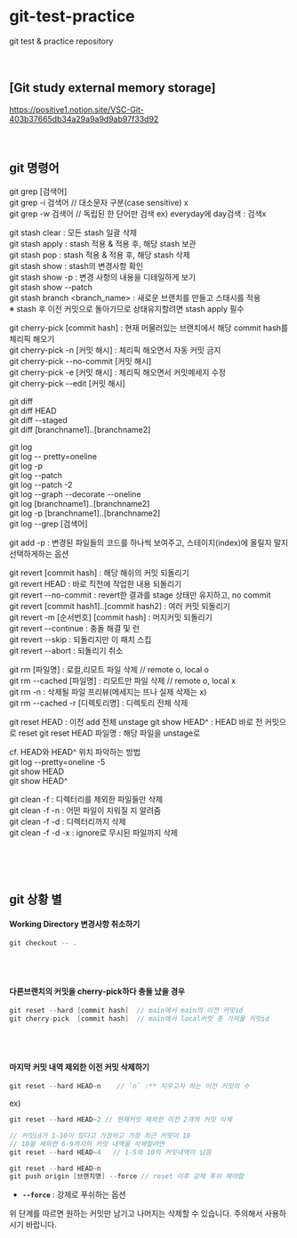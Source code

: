 # git-test-practice
git test &amp; practice repository <br><br><br>



## [Git study external memory storage]   
https://positive1.notion.site/VSC-Git-403b37665db34a29a9a9d9ab97f33d92 <br><br><br>



## git 명령어   

git grep [검색어]    
git grep -i 검색어 // 대소문자 구분(case sensitive) x    
git grep -w 검색어 // 독립된 한 단어만 검색 ex) everyday에 day검색 : 검색x    


git stash clear    :  모든 stash 일괄 삭제   
git stash apply    : stash 적용 & 적용 후, 해당 stash 보관  
git stash pop      : stash 적용 & 적용 후, 해당 stash 삭제  
git stash show     : stash의 변경사항 확인  
git stash show -p  : 변경 사항의 내용을 디테일하게 보기  
git stash show --patch  
git stash branch <branch_name>  : 새로운 브랜치를 만들고 스태시를 적용  
    ※ stash 후 이전 커밋으로 돌아가므로 상태유지할려면 stash apply 필수


git cherry-pick [commit hash] : 현재 머물러있는 브랜치에서 해당 commit hash를 체리픽 해오기   
git cherry-pick -n [커밋 해시]  : 체리픽 해오면서 자동 커밋 금지  
git cherry-pick --no-commit [커밋 해시]  
git cherry-pick -e [커밋 해시]  : 체리픽 해오면서 커밋메세지 수정    
git cherry-pick --edit [커밋 해시]  

git diff   
git diff HEAD   
git diff --staged   
git diff [branchname1]..[branchname2]   

git log   
git log -- pretty=oneline   
git log -p   
git log --patch   
git log --patch -2   
git log --graph --decorate --oneline   
git log [branchname1]..[branchname2]    
git log -p [branchname1]..[branchname2]    
git log --grep [검색어]  
 
git add -p : 변경된 파일들의 코드를 하나씩 보여주고, 스테이지(index)에 올릴지 말지 선택하게하는 옵션   


git revert [commit hash] : 해당 해쉬의 커밋 되돌리기   
git revert HEAD : 바로 직전에 작업한 내용 되돌리기   
git revert --no-commit : revert한 결과를 stage 상태만 유지하고, no commit    
git revert [commit hash1]..[commit hash2] : 여러 커밋 되돌리기   
git revert -m [순서번호] [commit hash] : 머지커밋 되돌리기   
git revert --continue : 충돌 해결 및 런   
git revert --skip : 되돌리지만 이 패치 스킵  
git revert --abort : 되돌리기 취소    


git rm [파일명] : 로컬,리모트 파일 삭제         // remote o, local o   
git rm --cached [파일명] : 리모트만 파일 삭제   // remote o, local x   
git rm -n : 삭제될 파일 프리뷰(메세지는 뜨나 실제 삭제는 x)   
git rm --cached -r [디렉토리명] : 디렉토리 전체 삭제   


git reset HEAD : 이전 add 전체 unstage
git show HEAD^ : HEAD 바로 전 커밋으로 reset
git reset HEAD 파일명 : 해당 파일을 unstage로

cf. HEAD와 HEAD^ 위치 파악하는 방법   
git log --pretty=oneline -5   
git show HEAD    
git show HEAD^    


git clean -f       : 디렉터리를 제외한 파일들만 삭제    
git clean -f -n    : 어떤 파일이 지워질 지 알려줌    
git clean -f -d    : 디렉터리까지 삭제    
git clean -f -d -x : ignore로 무시된 파일까지 삭제    






<br><br><br>    

## git 상황 별

#### Working Directory 변경사항 취소하기  
```java
git checkout -- .
```

<br><br>

#### 다른브랜치의 커밋을 cherry-pick하다 충돌 났을 경우
```java
git reset --hard [commit hash]  // main에서 main의 이전 커밋id
git cherry-pick  [commit hash]  // main에서 local커밋 중 가져올 커밋id
```

<br><br>

#### 마지막 커밋 내역 제외한 이전 커밋 삭제하기
```java
git reset --hard HEAD~n    // `n` :** 지우고자 하는 이전 커밋의 수
```  
ex)  
```java
git reset --hard HEAD~2 // 현재커밋 제외한 이전 2개의 커밋 삭제

// 커밋id가 1-10이 있다고 가정하고 가장 최근 커밋이 10
// 10을 제외한 6-9까지의 커밋 내역을 삭제할려면
git reset --hard HEAD~4   // 1-5와 10의 커밋내역이 남음
```  
```java
git reset --hard HEAD~n
git push origin [브랜치명] --force // reset 이후 강제 푸쉬 해야함
```

- **`--force`** : 강제로 푸쉬하는 옵션

위 단계를 따르면 원하는 커밋만 남기고 나머지는 삭제할 수 있습니다. 주의해서 사용하시기 바랍니다.


<br><br><br>    



